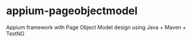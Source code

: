 # appium-pageobjectmodel
Appium framework with Page Object Model design using Java + Maven + TestNG
